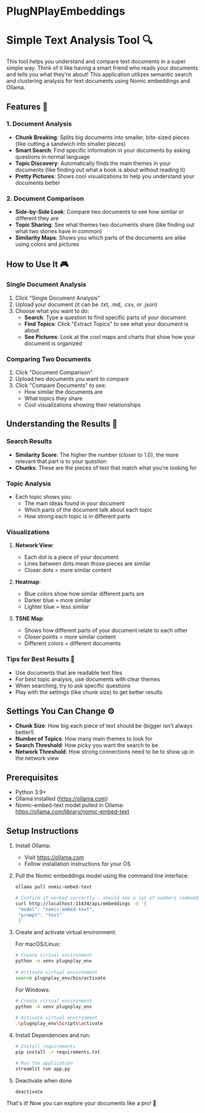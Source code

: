 # PlugNPlayEmbeddings



# Simple Text Analysis Tool 🔍

This tool helps you understand and compare text documents in a super simple way. Think of it like having a smart friend who reads your documents and tells you what they're about! This application utilizes semantic search and clustering analysis for text documents using Nomic embeddings and Ollama.


## Features 🌟

### 1. Document Analysis
- **Chunk Breaking**: Splits big documents into smaller, bite-sized pieces (like cutting a sandwich into smaller pieces)
- **Smart Search**: Find specific information in your documents by asking questions in normal language
- **Topic Discovery**: Automatically finds the main themes in your documents (like finding out what a book is about without reading it)
- **Pretty Pictures**: Shows cool visualizations to help you understand your documents better

### 2. Document Comparison
- **Side-by-Side Look**: Compare two documents to see how similar or different they are
- **Topic Sharing**: See what themes two documents share (like finding out what two stories have in common)
- **Similarity Maps**: Shows you which parts of the documents are alike using colors and pictures

## How to Use It 🎮

### Single Document Analysis
1. Click "Single Document Analysis"
2. Upload your document (it can be .txt, .md, .csv, or .json)
3. Choose what you want to do:
   - **Search**: Type a question to find specific parts of your document
   - **Find Topics**: Click "Extract Topics" to see what your document is about
   - **See Pictures**: Look at the cool maps and charts that show how your document is organized

### Comparing Two Documents
1. Click "Document Comparison"
2. Upload two documents you want to compare
3. Click "Compare Documents" to see:
   - How similar the documents are
   - What topics they share
   - Cool visualizations showing their relationships

## Understanding the Results 🧐

### Search Results
- **Similarity Score**: The higher the number (closer to 1.0), the more relevant that part is to your question
- **Chunks**: These are the pieces of text that match what you're looking for

### Topic Analysis
- Each topic shows you:
  - The main ideas found in your document
  - Which parts of the document talk about each topic
  - How strong each topic is in different parts

### Visualizations
1. **Network View**: 
   - Each dot is a piece of your document
   - Lines between dots mean those pieces are similar
   - Closer dots = more similar content

2. **Heatmap**:
   - Blue colors show how similar different parts are
   - Darker blue = more similar
   - Lighter blue = less similar

3. **TSNE Map**:
   - Shows how different parts of your document relate to each other
   - Closer points = more similar content
   - Different colors = different documents

### Tips for Best Results 🎯
- Use documents that are readable text files
- For best topic analysis, use documents with clear themes
- When searching, try to ask specific questions
- Play with the settings (like chunk size) to get better results

## Settings You Can Change ⚙️
- **Chunk Size**: How big each piece of text should be (bigger isn't always better!)
- **Number of Topics**: How many main themes to look for
- **Search Threshold**: How picky you want the search to be
- **Network Threshold**: How strong connections need to be to show up in the network view

## Prerequisites
* Python 3.9+
* Ollama installed (https://ollama.com)
* Nomic-embed-text model pulled in Ollama: https://ollama.com/library/nomic-embed-text

## Setup Instructions

1. Install Ollama:
   * Visit https://ollama.com
   * Follow installation instructions for your OS

2. Pull the Nomic embeddings model using the command line interface:
   ```bash
   ollama pull nomic-embed-text

   # Confirm it worked correctly - should see a lot of numbers (embeddings) populate 
   curl http://localhost:11434/api/embeddings -d '{
    "model": "nomic-embed-text",
    "prompt": "test"
    }'
   ```
  

3. Create and activate virtual environment:
   
    For macOS/Linux:
      ```bash
      # Create virtual environment
      python -m venv plugnplay_env
         
      # Activate virtual environment
      source plugnplay_env/bin/activate
      ```
     
    For Windows:
      ```bash
      # Create virtual environment
      python -m venv plugnplay_env
        
      # Activate virtual environment
      .\plugnplay_env\Scripts\activate
      ```

4. Install Dependencies and run:
   ```bash
   # Install requirements
   pip install -r requirements.txt

   # Run the application
   streamlit run app.py
   ```

5. Deactivate when done
   ```bash
   deactivate
   ```




That's it! Now you can explore your documents like a pro! 🎉
